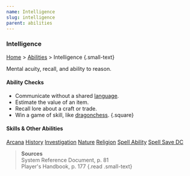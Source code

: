 ```yaml
---
name: Intelligence
slug: intelligence
parent: abilities
---
```

### Intelligence
[Home](dm-operations-center) > [Abilities](abilities-menu) > Intelligence {.small-text}

Mental acuity, recall, and ability to reason.

#### Ability Checks
- Communicate without a shared [language](languages).
- Estimate the value of an item.
- Recall lore about a craft or trade.
- Win a game of skill, like [dragonchess](/item/dragonchess-set).
{.square}

#### Skills & Other Abilities
<div class="menu-container">
    <a href="arcana">Arcana</a>
    <a href="history">History</a>
    <a href="investigation">Investigation</a>
    <a href="nature">Nature</a>
    <a href="religion">Religion</a>
    <a href="spell-ability">Spell Ability</a>
    <a href="spell-save-dc">Spell Save DC</a>
</div>

> **Sources** <br/>
> System Reference Document, p. 81<br/>
> Player's Handbook, p. 177
{.read .small-text}

